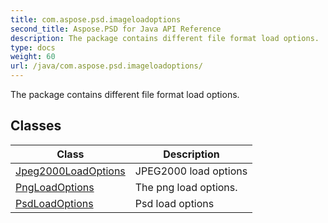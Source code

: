```yaml
---
title: com.aspose.psd.imageloadoptions
second_title: Aspose.PSD for Java API Reference
description: The package contains different file format load options.
type: docs
weight: 60
url: /java/com.aspose.psd.imageloadoptions/
---
```



The package contains different file format load options.


## Classes

| Class | Description |
| --- | --- |
| [Jpeg2000LoadOptions](../com.aspose.psd.imageloadoptions/jpeg2000loadoptions) | JPEG2000 load options |
| [PngLoadOptions](../com.aspose.psd.imageloadoptions/pngloadoptions) | The png load options. |
| [PsdLoadOptions](../com.aspose.psd.imageloadoptions/psdloadoptions) | Psd load options |
